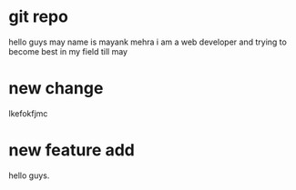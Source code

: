 # git repo
hello guys may name is mayank mehra i am a web developer and trying to become best in my field till may
# new change
lkefokfjmc
# new feature add
hello guys.
